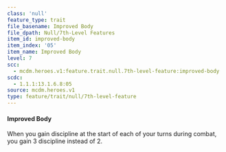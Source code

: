 ```yaml
---
class: 'null'
feature_type: trait
file_basename: Improved Body
file_dpath: Null/7th-Level Features
item_id: improved-body
item_index: '05'
item_name: Improved Body
level: 7
scc:
  - mcdm.heroes.v1:feature.trait.null.7th-level-feature:improved-body
scdc:
  - 1.1.1:13.1.6.8:05
source: mcdm.heroes.v1
type: feature/trait/null/7th-level-feature
---
```


#### Improved Body

When you gain discipline at the start of each of your turns during combat, you gain 3 discipline instead of 2.

